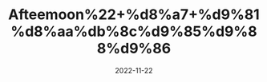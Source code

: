 ---
title: 'Afteemoon%22+%d8%a7+%d9%81%d8%aa%db%8c%d9%85%d9%88%d9%86'
date: '2022-11-22' 
metatag: '' 
inventory: '0' 
draft: false 
# meta description 
shortDescripton: ''
description: 'Herbs+%d8%ac%da%91%db%8c+%d8%a8%d9%88%d9%b9%db%8c'
longdescription: ''
tags: ''
brand: ''
subCategory: ''
unit: '50 gm-Pk'
sellCount: '0'
featured: True
# product Price
price: '50.0'
# Product Short Description
shortDescription: ''
productID: '0BCD49D8-9648-ED11-996A-005056B3A416'
type: 'products'
category: 'Herbs+%d8%ac%da%91%db%8c+%d8%a8%d9%88%d9%b9%db%8c' 
thumnailproduct: 'https://eraconnect.blob.core.windows.net/product-images/aminsaddiquidawakhana/ae232e8e-4bac-4a9c-ac6a-fd25007ce22c.webp' 
images:
  - image: 'https://eraconnect.blob.core.windows.net/product-images/aminsaddiquidawakhana/ae232e8e-4bac-4a9c-ac6a-fd25007ce22c.webp'  
Variants:
---